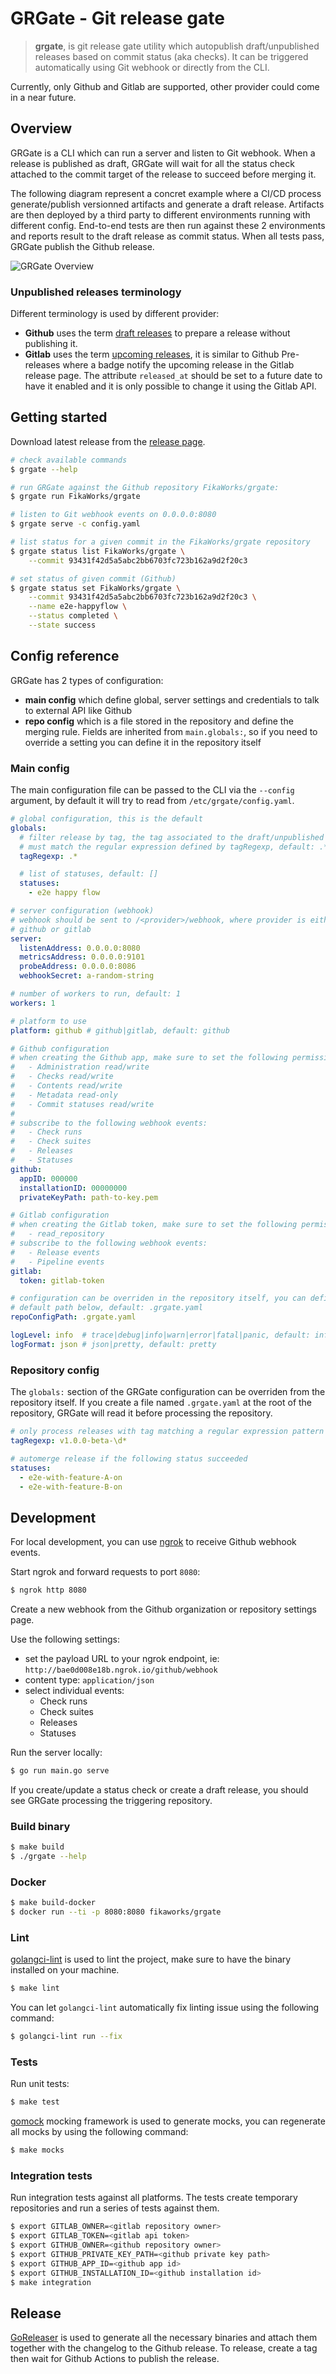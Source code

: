 GRGate - Git release gate
=========================

> **grgate**, is git release gate utility which autopublish draft/unpublished
releases based on commit status (aka checks). It can be triggered automatically
using Git webhook or directly from the CLI.

Currently, only Github and Gitlab are supported, other provider could come in a
near future.

## Overview

GRGate is a CLI which can run a server and listen to Git webhook. When a release
is published as draft, GRGate will wait for all the status check attached to the
commit target of the release to succeed before merging it.

The following diagram represent a concret example where a CI/CD process
generate/publish versionned artifacts and generate a draft release. Artifacts
are then deployed by a third party to different environments running with
different config. End-to-end tests are then run against these 2 environments
and reports result to the draft release as commit status. When all tests pass,
GRGate publish the Github release.

![GRGate Overview](grgate-overview.png)

### Unpublished releases terminology

Different terminology is used by different provider:

- **Github** uses the term [draft releases][0] to prepare a release without
publishing it.
- **Gitlab** uses the term [upcoming releases][1], it is similar to Github
Pre-releases where a badge notify the upcoming release in the Gitlab release
page.  The attribute `released_at` should be set to a future date to have it
enabled and it is only possible to change it using the Gitlab API.

[0]: https://docs.github.com/en/github/administering-a-repository/managing-releases-in-a-repository#about-release-management
[1]: https://docs.gitlab.com/ee/api/releases/#upcoming-releases

## Getting started

Download latest release from the [release page][2].

[2]: https://github.com/fikaworks/grgate/releases

```bash
# check available commands
$ grgate --help

# run GRGate against the Github repository FikaWorks/grgate:
$ grgate run FikaWorks/grgate

# listen to Git webhook events on 0.0.0.0:8080
$ grgate serve -c config.yaml

# list status for a given commit in the FikaWorks/grgate repository
$ grgate status list FikaWorks/grgate \
    --commit 93431f42d5a5abc2bb6703fc723b162a9d2f20c3

# set status of given commit (Github)
$ grgate status set FikaWorks/grgate \
    --commit 93431f42d5a5abc2bb6703fc723b162a9d2f20c3 \
    --name e2e-happyflow \
    --status completed \
    --state success
```

## Config reference

GRGate has 2 types of configuration:
- **main config** which define global, server settings and credentials to talk
to external API like Github
- **repo config** which is a file stored in the repository and define the
merging rule. Fields are inherited from `main.globals:`, so if you need to
override a setting you can define it in the repository itself

### Main config

The main configuration file can be passed to the CLI via the `--config`
argument, by default it will try to read from `/etc/grgate/config.yaml`.

```yaml
# global configuration, this is the default
globals:
  # filter release by tag, the tag associated to the draft/unpublished releases
  # must match the regular expression defined by tagRegexp, default: .*
  tagRegexp: .*

  # list of statuses, default: []
  statuses:
    - e2e happy flow

# server configuration (webhook)
# webhook should be sent to /<provider>/webhook, where provider is either
# github or gitlab
server:
  listenAddress: 0.0.0.0:8080
  metricsAddress: 0.0.0.0:9101
  probeAddress: 0.0.0.0:8086
  webhookSecret: a-random-string

# number of workers to run, default: 1
workers: 1

# platform to use
platform: github # github|gitlab, default: github

# Github configuration
# when creating the Github app, make sure to set the following permissions:
#   - Administration read/write
#   - Checks read/write
#   - Contents read/write
#   - Metadata read-only
#   - Commit statuses read/write
#
# subscribe to the following webhook events:
#   - Check runs
#   - Check suites
#   - Releases
#   - Statuses
github:
  appID: 000000
  installationID: 00000000
  privateKeyPath: path-to-key.pem

# Gitlab configuration
# when creating the Gitlab token, make sure to set the following permissions:
#   - read_repository
# subscribe to the following webhook events:
#   - Release events
#   - Pipeline events
gitlab:
  token: gitlab-token

# configuration can be overriden in the repository itself, you can define the
# default path below, default: .grgate.yaml
repoConfigPath: .grgate.yaml

logLevel: info  # trace|debug|info|warn|error|fatal|panic, default: info
logFormat: json # json|pretty, default: pretty
```

### Repository config

The `globals:` section of the GRGate configuration can be overriden from the
repository itself. If you create a file named `.grgate.yaml` at the root of the
repository, GRGate will read it before processing the repository.

```yaml
# only process releases with tag matching a regular expression pattern
tagRegexp: v1.0.0-beta-\d*

# automerge release if the following status succeeded
statuses:
  - e2e-with-feature-A-on
  - e2e-with-feature-B-on
```

## Development

For local development, you can use [ngrok](https://ngrok.com/) to receive
Github webhook events.

Start ngrok and forward requests to port `8080`:

```bash
$ ngrok http 8080
```

Create a new webhook from the Github organization or repository settings page.

Use the following settings:
- set the payload URL to your ngrok endpoint, ie:
  `http://bae0d008e18b.ngrok.io/github/webhook`
- content type: `application/json`
- select individual events:
  - Check runs
  - Check suites
  - Releases
  - Statuses

Run the server locally:
```bash
$ go run main.go serve
```

If you create/update a status check or create a draft release, you should see
GRGate processing the triggering repository.

### Build binary

```bash
$ make build
$ ./grgate --help
```

### Docker

```bash
$ make build-docker
$ docker run --ti -p 8080:8080 fikaworks/grgate
```

### Lint

[golangci-lint](https://golangci-lint.run) is used to lint the project, make
sure to have the binary installed on your machine.

```bash
$ make lint
```

You can let `golangci-lint` automatically fix linting issue using the following
command:

```bash
$ golangci-lint run --fix
```

### Tests

Run unit tests:

```bash
$ make test
```

[gomock](https://github.com/golang/mock) mocking framework is used to generate
mocks, you can regenerate all mocks by using the following command:

```bash
$ make mocks
```

### Integration tests

Run integration tests against all platforms. The tests create temporary
repositories and run a series of tests against them.

```bash
$ export GITLAB_OWNER=<gitlab repository owner>
$ export GITLAB_TOKEN=<gitlab api token>
$ export GITHUB_OWNER=<github repository owner>
$ export GITHUB_PRIVATE_KEY_PATH=<github private key path>
$ export GITHUB_APP_ID=<github app id>
$ export GITHUB_INSTALLATION_ID=<github installation id>
$ make integration
```

## Release

[GoReleaser](https://goreleaser.com/) is used to generate all the necessary
binaries and attach them together with the changelog to the Github release. To
release, create a tag then wait for Github Actions to publish the release.
